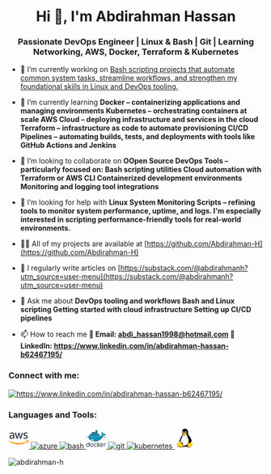 <h1 align="center">Hi 👋, I'm Abdirahman Hassan</h1>
<h3 align="center">Passionate DevOps Engineer | Linux & Bash | Git | Learning Networking, AWS, Docker, Terraform & Kubernetes</h3>

- 🔭 I’m currently working on [Bash scripting projects that automate common system tasks, streamline workflows, and strengthen my foundational skills in Linux and DevOps tooling.](https://github.com/Abdirahman-H/DevOps-Learning--BASH)

- 🌱 I’m currently learning **Docker – containerizing applications and managing environments Kubernetes – orchestrating containers at scale AWS Cloud – deploying infrastructure and services in the cloud Terraform – infrastructure as code to automate provisioning CI/CD Pipelines – automating builds, tests, and deployments with tools like GitHub Actions and Jenkins**

- 👯 I’m looking to collaborate on **OOpen Source DevOps Tools – particularly focused on: Bash scripting utilities Cloud automation with Terraform or AWS CLI Containerized development environments Monitoring and logging tool integrations**

- 🤝 I’m looking for help with **Linux System Monitoring Scripts – refining tools to monitor system performance, uptime, and logs. I'm especially interested in scripting performance-friendly tools for real-world environments.**

- 👨‍💻 All of my projects are available at [https://github.com/Abdirahman-H](https://github.com/Abdirahman-H)

- 📝 I regularly write articles on [https://substack.com/@abdirahmanh?utm_source=user-menu](https://substack.com/@abdirahmanh?utm_source=user-menu)

- 💬 Ask me about **DevOps tooling and workflows Bash and Linux scripting Getting started with cloud infrastructure Setting up CI/CD pipelines**

- 📫 How to reach me **📧 Email: abdi_hassan1998@hotmail.com 💼 LinkedIn: https://www.linkedin.com/in/abdirahman-hassan-b62467195/**

<h3 align="left">Connect with me:</h3>
<p align="left">
<a href="https://linkedin.com/in/https://www.linkedin.com/in/abdirahman-hassan-b62467195/" target="blank"><img align="center" src="https://raw.githubusercontent.com/rahuldkjain/github-profile-readme-generator/master/src/images/icons/Social/linked-in-alt.svg" alt="https://www.linkedin.com/in/abdirahman-hassan-b62467195/" height="30" width="40" /></a>
</p>

<h3 align="left">Languages and Tools:</h3>
<p align="left"> <a href="https://aws.amazon.com" target="_blank" rel="noreferrer"> <img src="https://raw.githubusercontent.com/devicons/devicon/master/icons/amazonwebservices/amazonwebservices-original-wordmark.svg" alt="aws" width="40" height="40"/> </a> <a href="https://azure.microsoft.com/en-in/" target="_blank" rel="noreferrer"> <img src="https://www.vectorlogo.zone/logos/microsoft_azure/microsoft_azure-icon.svg" alt="azure" width="40" height="40"/> </a> <a href="https://www.gnu.org/software/bash/" target="_blank" rel="noreferrer"> <img src="https://www.vectorlogo.zone/logos/gnu_bash/gnu_bash-icon.svg" alt="bash" width="40" height="40"/> </a> <a href="https://www.docker.com/" target="_blank" rel="noreferrer"> <img src="https://raw.githubusercontent.com/devicons/devicon/master/icons/docker/docker-original-wordmark.svg" alt="docker" width="40" height="40"/> </a> <a href="https://git-scm.com/" target="_blank" rel="noreferrer"> <img src="https://www.vectorlogo.zone/logos/git-scm/git-scm-icon.svg" alt="git" width="40" height="40"/> </a> <a href="https://kubernetes.io" target="_blank" rel="noreferrer"> <img src="https://www.vectorlogo.zone/logos/kubernetes/kubernetes-icon.svg" alt="kubernetes" width="40" height="40"/> </a> <a href="https://www.linux.org/" target="_blank" rel="noreferrer"> <img src="https://raw.githubusercontent.com/devicons/devicon/master/icons/linux/linux-original.svg" alt="linux" width="40" height="40"/> </a> </p>

<p><img align="center" src="https://github-readme-stats.vercel.app/api/top-langs?username=abdirahman-h&show_icons=true&locale=en&layout=compact" alt="abdirahman-h" /></p>
